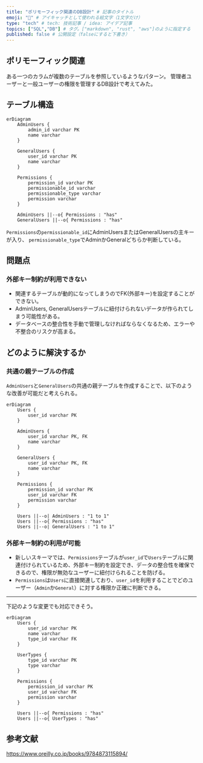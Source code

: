 ```yaml
---
title: "ポリモーフィック関連のDB設計" # 記事のタイトル
emoji: "💭" # アイキャッチとして使われる絵文字（1文字だけ）
type: "tech" # tech: 技術記事 / idea: アイデア記事
topics: ["SQL","DB"] # タグ。["markdown", "rust", "aws"]のように指定する
published: false # 公開設定（falseにすると下書き）
---
```

## ポリモーフィック関連
ある一つのカラムが複数のテーブルを参照しているようなパターン。
管理者ユーザーと一般ユーザーの権限を管理するDB設計で考えてみた。

## テーブル構造

```mermaid
erDiagram
    AdminUsers {
        admin_id varchar PK
        name varchar
    }

    GeneralUsers {
        user_id varchar PK
        name varchar
    }

    Permissions {
        permission_id varchar PK
        permissionable_id varchar
        permissionable_type varchar
        permission varchar
    }

    AdminUsers ||--o{ Permissions : "has"
    GeneralUsers ||--o{ Permissions : "has"
```
`Permissions`の`permissionable_id`にAdminUsersまたはGeneralUsersの主キーが入り、
`permissionable_type`でAdminかGeneralどちらか判断している。


## 問題点
### 外部キー制約が利用できない
- 関連するテーブルが動的になってしまうのでFK(外部キー)を設定することができない。
- AdminUsers, GeneralUsersテーブルに紐付けられないデータが作られてしまう可能性がある。
- データベースの整合性を手動で管理しなければならなくなるため、エラーや不整合のリスクが高まる。

## どのように解決するか
### 共通の親テーブルの作成
`AdminUsers`と`GeneralUsers`の共通の親テーブルを作成することで、以下のような改善が可能だと考えられる。
```mermaid
erDiagram
    Users {
        user_id varchar PK
    }

    AdminUsers {
        user_id varchar PK, FK
        name varchar
    }

    GeneralUsers {
        user_id varchar PK, FK
        name varchar
    }

    Permissions {
        permission_id varchar PK
        user_id varchar FK
        permission varchar
    }

    Users ||--o| AdminUsers : "1 to 1"
    Users ||--o{ Permissions : "has"
    Users ||--o| GeneralUsers : "1 to 1"
```
### 外部キー制約の利用が可能
- 新しいスキーマでは、`Permissions`テーブルが`user_id`で`Users`テーブルに関連付けられているため、外部キー制約を設定でき、データの整合性を確保できるので、権限が無効なユーザーに紐付けられることを防げる。
- `Permissions`は`Users`に直接関連しており、`user_id`を利用することでどのユーザー（`Admin`か`General`）に対する権限か正確に判断できる。

-----

下記のような変更でも対応できそう。
```mermaid
erDiagram
    Users {
        user_id varchar PK
        name varchar
        type_id varchar FK
    }

    UserTypes {
        type_id varchar PK
        type varchar
    }

    Permissions {
        permission_id varchar PK
        user_id varchar FK
        permission varchar
    }

    Users ||--o{ Permissions : "has"
    Users ||--o{ UserTypes : "has"
```
## 参考文献
https://www.oreilly.co.jp/books/9784873115894/
